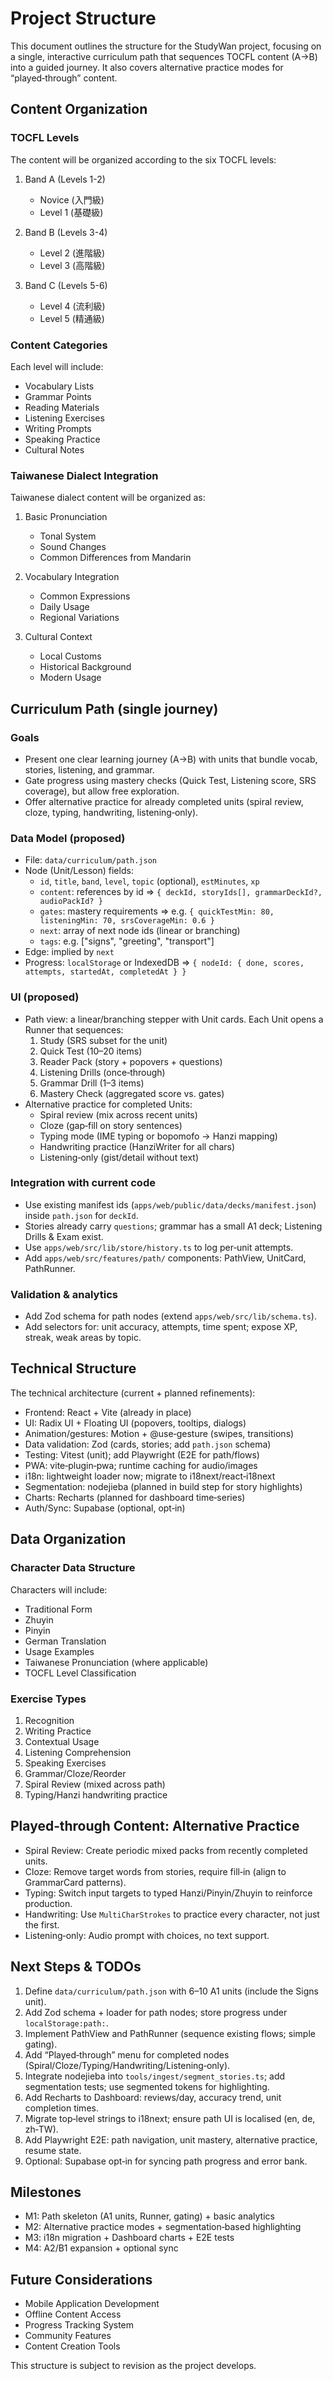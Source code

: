 # Project Structure

This document outlines the structure for the StudyWan project, focusing on a single, interactive curriculum path that sequences TOCFL content (A→B) into a guided journey. It also covers alternative practice modes for “played‑through” content.

## Content Organization

### TOCFL Levels

The content will be organized according to the six TOCFL levels:

1. Band A (Levels 1-2)
   - Novice (入門級)
   - Level 1 (基礎級)

2. Band B (Levels 3-4)
   - Level 2 (進階級)
   - Level 3 (高階級)

3. Band C (Levels 5-6)
   - Level 4 (流利級)
   - Level 5 (精通級)

### Content Categories

Each level will include:

- Vocabulary Lists
- Grammar Points
- Reading Materials
- Listening Exercises
- Writing Prompts
- Speaking Practice
- Cultural Notes

### Taiwanese Dialect Integration

Taiwanese dialect content will be organized as:

1. Basic Pronunciation
   - Tonal System
   - Sound Changes
   - Common Differences from Mandarin

2. Vocabulary Integration
   - Common Expressions
   - Daily Usage
   - Regional Variations

3. Cultural Context
   - Local Customs
   - Historical Background
   - Modern Usage

## Curriculum Path (single journey)

### Goals
- Present one clear learning journey (A→B) with units that bundle vocab, stories, listening, and grammar.
- Gate progress using mastery checks (Quick Test, Listening score, SRS coverage), but allow free exploration.
- Offer alternative practice for already completed units (spiral review, cloze, typing, handwriting, listening‑only).

### Data Model (proposed)
- File: `data/curriculum/path.json`
- Node (Unit/Lesson) fields:
  - `id`, `title`, `band`, `level`, `topic` (optional), `estMinutes`, `xp`
  - `content`: references by id ⇒ `{ deckId, storyIds[], grammarDeckId?, audioPackId? }`
  - `gates`: mastery requirements ⇒ e.g. `{ quickTestMin: 80, listeningMin: 70, srsCoverageMin: 0.6 }`
  - `next`: array of next node ids (linear or branching)
  - `tags`: e.g. ["signs", "greeting", "transport"]
- Edge: implied by `next`
- Progress: `localStorage` or IndexedDB ⇒ `{ nodeId: { done, scores, attempts, startedAt, completedAt } }`

### UI (proposed)
- Path view: a linear/branching stepper with Unit cards. Each Unit opens a Runner that sequences:
  1) Study (SRS subset for the unit)
  2) Quick Test (10–20 items)
  3) Reader Pack (story + popovers + questions)
  4) Listening Drills (once‑through)
  5) Grammar Drill (1–3 items)
  6) Mastery Check (aggregated score vs. gates)
- Alternative practice for completed Units:
  - Spiral review (mix across recent units)
  - Cloze (gap‑fill on story sentences)
  - Typing mode (IME typing or bopomofo → Hanzi mapping)
  - Handwriting practice (HanziWriter for all chars)
  - Listening‑only (gist/detail without text)

### Integration with current code
- Use existing manifest ids (`apps/web/public/data/decks/manifest.json`) inside `path.json` for `deckId`.
- Stories already carry `questions`; grammar has a small A1 deck; Listening Drills & Exam exist.
- Use `apps/web/src/lib/store/history.ts` to log per‑unit attempts.
- Add `apps/web/src/features/path/` components: PathView, UnitCard, PathRunner.

### Validation & analytics
- Add Zod schema for path nodes (extend `apps/web/src/lib/schema.ts`).
- Add selectors for: unit accuracy, attempts, time spent; expose XP, streak, weak areas by topic.

## Technical Structure

The technical architecture (current + planned refinements):

- Frontend: React + Vite (already in place)
- UI: Radix UI + Floating UI (popovers, tooltips, dialogs)
- Animation/gestures: Motion + @use‑gesture (swipes, transitions)
- Data validation: Zod (cards, stories; add `path.json` schema)
- Testing: Vitest (unit); add Playwright (E2E for path/flows)
- PWA: vite‑plugin‑pwa; runtime caching for audio/images
- i18n: lightweight loader now; migrate to i18next/react‑i18next
- Segmentation: nodejieba (planned in build step for story highlights)
- Charts: Recharts (planned for dashboard time‑series)
- Auth/Sync: Supabase (optional, opt‑in)

## Data Organization

### Character Data Structure

Characters will include:

- Traditional Form
- Zhuyin
- Pinyin
- German Translation
- Usage Examples
- Taiwanese Pronunciation (where applicable)
- TOCFL Level Classification

### Exercise Types

1. Recognition
2. Writing Practice
3. Contextual Usage
4. Listening Comprehension
5. Speaking Exercises
6. Grammar/Cloze/Reorder
7. Spiral Review (mixed across path)
8. Typing/Hanzi handwriting practice

## Played‑through Content: Alternative Practice
- Spiral Review: Create periodic mixed packs from recently completed units.
- Cloze: Remove target words from stories, require fill‑in (align to GrammarCard patterns).
- Typing: Switch input targets to typed Hanzi/Pinyin/Zhuyin to reinforce production.
- Handwriting: Use `MultiCharStrokes` to practice every character, not just the first.
- Listening‑only: Audio prompt with choices, no text support.

## Next Steps & TODOs
1. Define `data/curriculum/path.json` with 6–10 A1 units (include the Signs unit).
2. Add Zod schema + loader for path nodes; store progress under `localStorage:path:`.
3. Implement PathView and PathRunner (sequence existing flows; simple gating). 
4. Add “Played‑through” menu for completed nodes (Spiral/Cloze/Typing/Handwriting/Listening‑only).
5. Integrate nodejieba into `tools/ingest/segment_stories.ts`; add segmentation tests; use segmented tokens for highlighting.
6. Add Recharts to Dashboard: reviews/day, accuracy trend, unit completion times.
7. Migrate top‑level strings to i18next; ensure path UI is localised (en, de, zh‑TW).
8. Add Playwright E2E: path navigation, unit mastery, alternative practice, resume state.
9. Optional: Supabase opt‑in for syncing path progress and error bank.

## Milestones
- M1: Path skeleton (A1 units, Runner, gating) + basic analytics
- M2: Alternative practice modes + segmentation‑based highlighting
- M3: i18n migration + Dashboard charts + E2E tests
- M4: A2/B1 expansion + optional sync

## Future Considerations

- Mobile Application Development
- Offline Content Access
- Progress Tracking System
- Community Features
- Content Creation Tools

This structure is subject to revision as the project develops.
